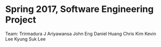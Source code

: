 # Spring 2017, Software Engineering Project 

Team: 
  Trirmadura J Ariyawansa
  John Eng
  Daniel Huang
  Chris Kim
  Kevin Lee
  Kyung Suk Lee
